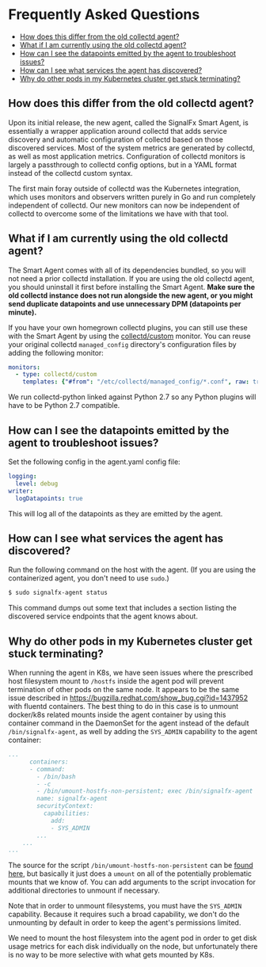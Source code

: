# Frequently Asked Questions

- [How does this differ from the old collectd agent?](#how-does-this-differ-from-the-old-collectd-agent)
- [What if I am currently using the old collectd agent?](#what-if-I-am-currently-using-the-old-collectd-agent)
- [How can I see the datapoints emitted by the agent to troubleshoot issues?](#how-can-I-see-the-datapoints-emitted-by-the-agent-to-troubleshoot-issues)
- [How can I see what services the agent has discovered?](#how-can-I-see-what-services-the-agent-has-discovered)
- [Why do other pods in my Kubernetes cluster get stuck terminating?](#why-do-other-pods-in-my-kubernetes-cluster-get-stuck-terminating)


## How does this differ from the old collectd agent?

Upon its initial release, the new agent, called the SignalFx Smart Agent, is
essentially a wrapper application around collectd that adds service discovery
and automatic configuration of collectd based on those discovered services.
Most of the system metrics are generated by collectd, as well as most
application metrics. Configuration of collectd monitors is largely a
passthrough to collectd config options, but in a YAML format instead of the
collectd custom syntax.

The first main foray outside of collectd was the Kubernetes integration, which
uses monitors and observers written purely in Go and run completely independent
of collectd.  Our new monitors can now be independent of collectd to overcome
some of the limitations we have with that tool.


## What if I am currently using the old collectd agent?

The Smart Agent comes with all of its dependencies bundled, so you will not
need a prior collectd installation. If you are using the old collectd agent,
you should uninstall it first before installing the Smart Agent.  **Make sure
the old collectd instance does not run alongside the new agent, or you might
send duplicate datapoints and use unnecessary DPM (datapoints per minute).**

If you have your own homegrown collectd plugins, you can still use these with
the Smart Agent by using the [collectd/custom](./monitors/collectd-custom.md)
monitor.  You can reuse your original collectd `managed_config` directory's
configuration files by adding the following monitor:

```yaml
monitors:
  - type: collectd/custom
    templates: {"#from": "/etc/collectd/managed_config/*.conf", raw: true}
```

We run collectd-python linked against Python 2.7 so any Python plugins will
have to be Python 2.7 compatible.

## How can I see the datapoints emitted by the agent to troubleshoot issues?

Set the following config in the agent.yaml config file:

```yaml
logging:
  level: debug
writer:
  logDatapoints: true
```

This will log all of the datapoints as they are emitted by the agent.

## How can I see what services the agent has discovered?

Run the following command on the host with the agent. (If you are using the
containerized agent, you don't need to use `sudo`.)

```sh
$ sudo signalfx-agent status
```

This command dumps out some text that includes a section listing the discovered
service endpoints that the agent knows about.

## Why do other pods in my Kubernetes cluster get stuck terminating?

When running the agent in K8s, we have seen issues where the prescribed host
filesystem mount to `/hostfs` inside the agent pod will prevent termination of
other pods on the same node.  It appears to be the same issue described in
https://bugzilla.redhat.com/show_bug.cgi?id=1437952 with fluentd containers.
The best thing to do in this case is to unmount docker/k8s related mounts
inside the agent container by using this container command in the DaemonSet for
the agent instead of the default `/bin/signalfx-agent`, as well by adding the
`SYS_ADMIN` capability to the agent container:

```yaml
...
      containers:
      - command:
        - /bin/bash
        - -c
        - /bin/umount-hostfs-non-persistent; exec /bin/signalfx-agent
        name: signalfx-agent
        securityContext:
          capabilities:
            add:
            - SYS_ADMIN
	    ...
	...
...
```

The source for the script `/bin/umount-hostfs-non-persistent` can be [found
here](https://github.com/signalfx/signalfx-agent/blob/master/scripts/umount-hostfs-non-persistent),
but basically it just does a `umount` on all of the potentially problematic
mounts that we know of.  You can add arguments to the script invocation for
additional directories to unmount if necessary.

Note that in order to unmount filesystems, you must have the `SYS_ADMIN`
capability.  Because it requires such a broad capability, we don't do the
unmounting by default in order to keep the agent's permissions limited.

We need to mount the host filesystem into the agent pod in order to get disk usage
metrics for each disk individually on the node, but unfortunately there is no
way to be more selective with what gets mounted by K8s.
